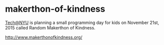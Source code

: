 # makerthon-of-kindness

<a href="techatnyu.org">Tech@NYU</a> is planning a small programming day for kids on November 21st, 2015 called Random Makerthon of Kindness. 

http://www.makerthonofkindness.org/
